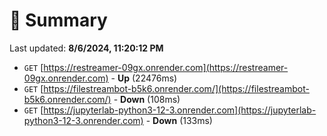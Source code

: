 # 📖 Summary
Last updated: **8/6/2024, 11:20:12 PM**

- `GET` [https://restreamer-09gx.onrender.com](https://restreamer-09gx.onrender.com) - **Up** (22476ms)
- `GET` [https://filestreambot-b5k6.onrender.com/](https://filestreambot-b5k6.onrender.com/) - **Down** (108ms)
- `GET` [https://jupyterlab-python3-12-3.onrender.com](https://jupyterlab-python3-12-3.onrender.com) - **Down** (133ms)
